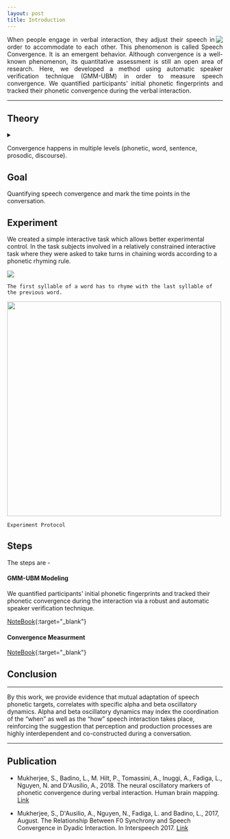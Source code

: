 ```yaml
---
layout: post
title: Introduction
---
```


<img src="/SpeechConvergence/img/Convergence-thumbnail.png" align="right">

<p style="text-align: justify;text-justify: inter-word;">
When people engage in verbal interaction, they adjust their speech in order to accommodate to each other. This phenomenon is called Speech Convergence. It is an emergent behavior. Although convergence is a well-known phenomenon, its quantitative assessment is still an open area of research. Here, we developed a method using automatic speaker verification technique (GMM-UBM) in order to measure speech convergence. We quantified participants' initial phonetic fingerprints and tracked their phonetic convergence during the verbal interaction.
</p>

-------
## Theory

<details><summary></summary>
<p>

The dynamical process of mutual adaptation which occurs at multiple levels is a key component of natural linguistic interaction that is crucially missing in classical laboratory tasks. One interesting phenomenon during linguistic interaction is that of Alignment. Figure 1.8 illustrates an abstract representation of the process of alignment. It shows that interlocutor’s linguistic representation interact at multiple levels. The interaction takes place through
priming. In simple terms, subjects engaged in a conversation, via a process of automatic imitation tends to accommodate their utterances to their interlocutor at the lexical, phonetic, semantic, and discourse levels simultaneously.

<img src="/SpeechConvergence/img/speech_alignment.png" width="600" align="center">

As conversation progress interlocutors simultaneously affect each others mental states. Conversational success is indeed characterized by the shared understanding of the spoken content, speakers’ mutual likability, background environment, etc. (Menenti et al. (2012); Garnier et al. (2013)). More interestingly, people involved in a dialogue automatically and implicitly converge at multiple linguistic levels (Bilous and Krauss (1988); Pardo et al.
(2010)) as well as with co-verbal bodily gestures (Turner and West (2010)). For instance, agreeing interlocutors tend to copy each other’s choices of sounds, words, grammatical constructions as well as the temporal characteristics of speech. Nevertheless, this form of implicit behavioral alignment is still poorly understood, especially regarding its effects on communication efficacy, social and contextual determinants, and neural underpinnings (Stolket al. (2016)).

</p>
</details>

Convergence happens in multiple levels (phonetic, word, sentence, prosodic, discourse).

## Goal

Quantifying speech convergence and mark the time points in the conversation.

## Experiment

We created a simple interactive task which allows better experimental control. In the task subjects involved in a relatively constrained interactive task where they were asked to take turns in chaining words according to a phonetic rhyming rule. 

<p>
<img src="/SpeechConvergence/img/domino.png" align="middle">

`The first syllable of a word has to rhyme with the last syllable of the previous word.`

<img src="/SpeechConvergence/img/convergence_protocol.png" width="500" align="middle">

`Experiment Protocol`
</p>

## Steps

The steps are -

#### GMM-UBM Modeling

We quantified participants' initial phonetic fingerprints and tracked their phonetic convergence during the interaction via a robust and automatic speaker verification technique.

[NoteBook](https://nbviewer.jupyter.org/github/sankar-mukherjee/SpeechConvergence/blob/master/GMM-UBM.ipynb){:target="_blank"}

#### Convergence Measurment

[NoteBook](https://nbviewer.jupyter.org/github/sankar-mukherjee/SpeechConvergence/blob/master/convergence.ipynb){:target="_blank"}

## Conclusion
-----
By this work, we provide evidence that mutual adaptation of speech phonetic targets, correlates with specific alpha and beta oscillatory dynamics. Alpha and beta oscillatory dynamics may index the coordination of the “when” as well as the “how” speech interaction takes place, reinforcing the suggestion that perception and production processes are highly interdependent and co-constructed during a conversation.

-----

## Publication

* Mukherjee, S., Badino, L., M. Hilt, P., Tomassini, A., Inuggi, A., Fadiga, L., Nguyen, N. and D'Ausilio, A., 2018. The neural oscillatory markers of phonetic convergence during verbal interaction. Human brain mapping. [Link](https://www.ncbi.nlm.nih.gov/pubmed/30240542)
 
* Mukherjee, S., D'Ausilio, A., Nguyen, N., Fadiga, L. and Badino, L., 2017, August. The Relationship Between F0 Synchrony and Speech Convergence in Dyadic Interaction. In Interspeech 2017. [Link](https://hal.archives-ouvertes.fr/hal-01579789/document)




